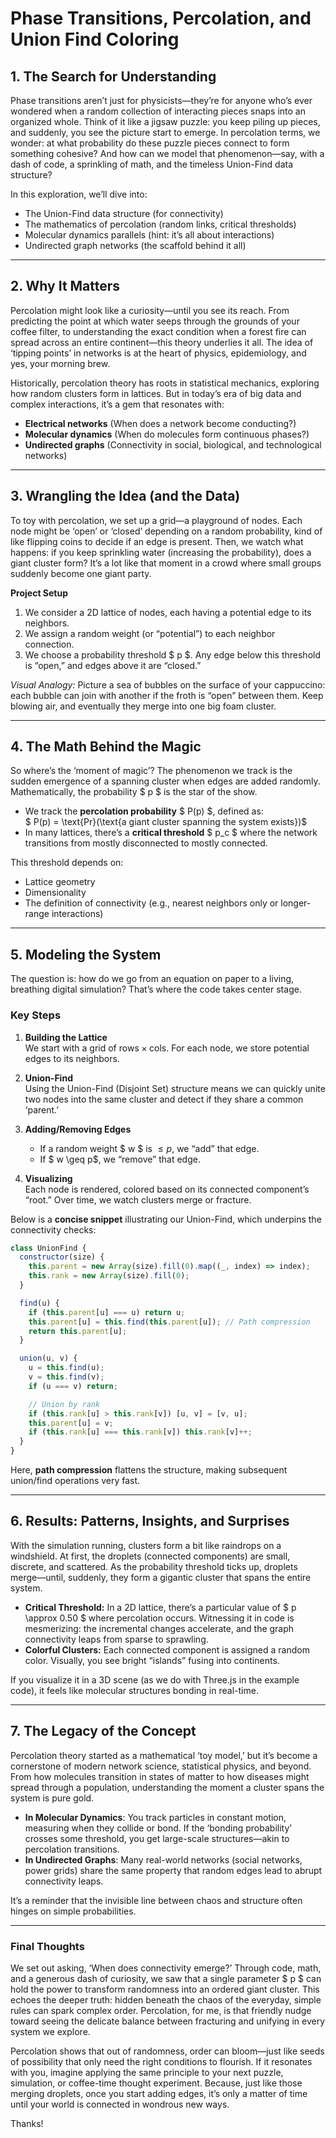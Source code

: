 # Phase Transitions, Percolation, and Union Find Coloring
## 1. The Search for Understanding

Phase transitions aren’t just for physicists—they’re for anyone who’s ever wondered when a random collection of interacting pieces snaps into an organized whole. Think of it like a jigsaw puzzle: you keep piling up pieces, and suddenly, you see the picture start to emerge. In percolation terms, we wonder: at what probability do these puzzle pieces connect to form something cohesive? And how can we model that phenomenon—say, with a dash of code, a sprinkling of math, and the timeless Union-Find data structure?

In this exploration, we’ll dive into:
- The Union-Find data structure (for connectivity)  
- The mathematics of percolation (random links, critical thresholds)  
- Molecular dynamics parallels (hint: it’s all about interactions)  
- Undirected graph networks (the scaffold behind it all)

---

## 2. Why It Matters

Percolation might look like a curiosity—until you see its reach. From predicting the point at which water seeps through the grounds of your coffee filter, to understanding the exact condition when a forest fire can spread across an entire continent—this theory underlies it all. The idea of ‘tipping points’ in networks is at the heart of physics, epidemiology, and yes, your morning brew.

Historically, percolation theory has roots in statistical mechanics, exploring how random clusters form in lattices. But in today’s era of big data and complex interactions, it’s a gem that resonates with:
- **Electrical networks** (When does a network become conducting?)
- **Molecular dynamics** (When do molecules form continuous phases?)
- **Undirected graphs** (Connectivity in social, biological, and technological networks)

---

## 3. Wrangling the Idea (and the Data)

To toy with percolation, we set up a grid—a playground of nodes. Each node might be ‘open’ or ‘closed’ depending on a random probability, kind of like flipping coins to decide if an edge is present. Then, we watch what happens: if you keep sprinkling water (increasing the probability), does a giant cluster form? It’s a lot like that moment in a crowd where small groups suddenly become one giant party.

**Project Setup**  
1. We consider a 2D lattice of nodes, each having a potential edge to its neighbors.  
2. We assign a random weight (or “potential”) to each neighbor connection.  
3. We choose a probability threshold $ p $. Any edge below this threshold is “open,” and edges above it are “closed.”  

*Visual Analogy:* Picture a sea of bubbles on the surface of your cappuccino: each bubble can join with another if the froth is “open” between them. Keep blowing air, and eventually they merge into one big foam cluster.

---

## 4. The Math Behind the Magic

So where’s the ‘moment of magic’? The phenomenon we track is the sudden emergence of a spanning cluster when edges are added randomly. Mathematically, the probability $ p $ is the star of the show.

- We track the **percolation probability** $ P(p) $, defined as:  
 $ P(p) = \text{Pr}(\text{a giant cluster spanning the system exists})$
- In many lattices, there’s a **critical threshold** $ p_c $ where the network transitions from mostly disconnected to mostly connected.

This threshold depends on:
- Lattice geometry  
- Dimensionality  
- The definition of connectivity (e.g., nearest neighbors only or longer-range interactions)

---

## 5. Modeling the System

The question is: how do we go from an equation on paper to a living, breathing digital simulation? That’s where the code takes center stage.

### Key Steps

1. **Building the Lattice**  
   We start with a grid of $\text{rows} \times \text{cols}$. For each node, we store potential edges to its neighbors.  

2. **Union-Find**  
   Using the Union-Find (Disjoint Set) structure means we can quickly unite two nodes into the same cluster and detect if they share a common ‘parent.’  

3. **Adding/Removing Edges**  
   - If a random weight $ w $ is $\leq p$, we “add” that edge.  
   - If $ w \geq p$, we “remove” that edge.  
   
4. **Visualizing**  
   Each node is rendered, colored based on its connected component’s “root.” Over time, we watch clusters merge or fracture.  

Below is a **concise snippet** illustrating our Union-Find, which underpins the connectivity checks:

```javascript
class UnionFind {
  constructor(size) {
    this.parent = new Array(size).fill(0).map((_, index) => index);
    this.rank = new Array(size).fill(0);
  }

  find(u) {
    if (this.parent[u] === u) return u;
    this.parent[u] = this.find(this.parent[u]); // Path compression
    return this.parent[u];
  }

  union(u, v) {
    u = this.find(u);
    v = this.find(v);
    if (u === v) return;

    // Union by rank
    if (this.rank[u] > this.rank[v]) [u, v] = [v, u];
    this.parent[u] = v;
    if (this.rank[u] === this.rank[v]) this.rank[v]++;
  }
}
```

Here, **path compression** flattens the structure, making subsequent union/find operations very fast.

---

## 6. Results: Patterns, Insights, and Surprises

With the simulation running, clusters form a bit like raindrops on a windshield. At first, the droplets (connected components) are small, discrete, and scattered. As the probability threshold ticks up, droplets merge—until, suddenly, they form a gigantic cluster that spans the entire system.

- **Critical Threshold:** In a 2D lattice, there’s a particular value of $ p \approx 0.50 $ where percolation occurs. Witnessing it in code is mesmerizing: the incremental changes accelerate, and the graph connectivity leaps from sparse to sprawling.  
- **Colorful Clusters:** Each connected component is assigned a random color. Visually, you see bright “islands” fusing into continents.

If you visualize it in a 3D scene (as we do with Three.js in the example code), it feels like molecular structures bonding in real-time.

---

## 7. The Legacy of the Concept

Percolation theory started as a mathematical ‘toy model,’ but it’s become a cornerstone of modern network science, statistical physics, and beyond. From how molecules transition in states of matter to how diseases might spread through a population, understanding the moment a cluster spans the system is pure gold.

- **In Molecular Dynamics**: You track particles in constant motion, measuring when they collide or bond. If the ‘bonding probability’ crosses some threshold, you get large-scale structures—akin to percolation transitions.  
- **In Undirected Graphs**: Many real-world networks (social networks, power grids) share the same property that random edges lead to abrupt connectivity leaps.  

It’s a reminder that the invisible line between chaos and structure often hinges on simple probabilities.

---

### Final Thoughts

We set out asking, ‘When does connectivity emerge?’ Through code, math, and a generous dash of curiosity, we saw that a single parameter $ p $ can hold the power to transform randomness into an ordered giant cluster. This echoes the deeper truth: hidden beneath the chaos of the everyday, simple rules can spark complex order. Percolation, for me, is that friendly nudge toward seeing the delicate balance between fracturing and unifying in every system we explore.

Percolation shows that out of randomness, order can bloom—just like seeds of possibility that only need the right conditions to flourish. If it resonates with you, imagine applying the same principle to your next puzzle, simulation, or coffee-time thought experiment. Because, just like those merging droplets, once you start adding edges, it’s only a matter of time until your world is connected in wondrous new ways.


Thanks!
